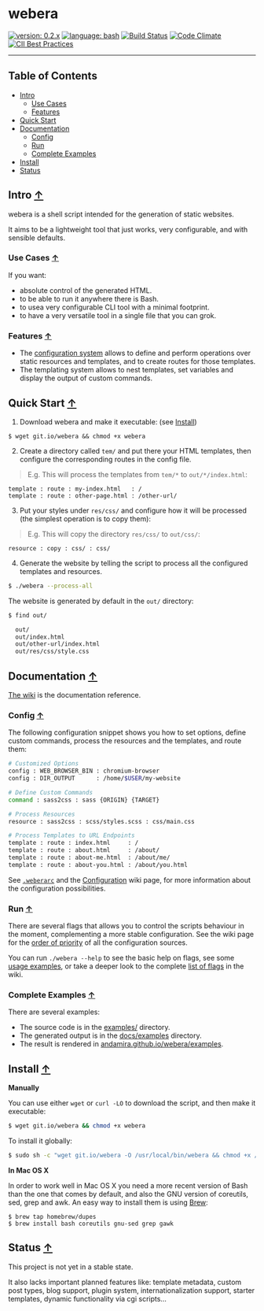# webera

[![version: 0.2.x](https://img.shields.io/badge/version-0.2.x-d8ad4c.svg?style=flat-square)](#status)
[![language: bash](https://img.shields.io/badge/language-bash-447799.svg?style=flat-square)](https://github.com/andamira/webera/wiki/FAQ#why-bash-and-not-other_language--)
[![Build Status](https://img.shields.io/travis/andamira/webera/master.svg)](https://travis-ci.org/andamira/webera)
[![Code Climate](https://img.shields.io/codeclimate/github/andamira/webera.svg)](https://codeclimate.com/github/andamira/webera)
[![CII Best Practices](https://bestpractices.coreinfrastructure.org/projects/%20%20%20%20629/badge)](https://bestpractices.coreinfrastructure.org/projects/629)

---

## Table of Contents

- [Intro](#introduction-)
  - [Use Cases](#use-cases-)
  - [Features](#features-)
- [Quick Start](#quick-start-)
- [Documentation](#documentation-)
  - [Config](#config-)
  - [Run](#run-)
  - [Complete Examples](#complete-examples-)
- [Install](#install-)
- [Status](#status-)



## Intro [↑](#table-of-contents "Back to TOC")

webera is a shell script intended for the generation of static websites.

It aims to be a lightweight tool that just works, very configurable,
and with sensible defaults.


### Use Cases [↑](#table-of-contents "Back to TOC")

If you want:

* absolute control of the generated HTML.
* to be able to run it anywhere there is Bash.
* to usea very configurable CLI tool with a minimal footprint.
* to have a very versatile tool in a single file that you can grok.


### Features [↑](#table-of-contents "Back to TOC")

- The [configuration system](#config-) allows to define and perform operations
  over static resources and templates, and to create routes for those templates.
- The templating system allows to nest templates, set variables
  and display the output of custom commands.



## Quick Start [↑](#table-of-contents "Back to TOC")

1. Download webera and make it executable: (see [Install](#install-))

  ```
  $ wget git.io/webera && chmod +x webera
  ```

2. Create a directory called `tem/` and put there your HTML templates,
then configure the corresponding routes in the config file.

  > E.g. This will process the templates from `tem/*` to `out/*/index.html`:

  ```
  template : route : my-index.html   : /
  template : route : other-page.html : /other-url/
  ```

3. Put your styles under `res/css/` and configure how
it will be processed (the simplest operation is to copy them):

  > E.g. This will copy the directory `res/css/` to `out/css/`:

  ```
  resource : copy : css/ : css/
  ```

4. Generate the website by telling the script
to process all the configured templates and resources.

  ```sh
  $ ./webera --process-all
  ```

  The website is generated by default in the `out/` directory:

  ```sh
  $ find out/

    out/
    out/index.html
    out/other-url/index.html
    out/res/css/style.css
  ```



## Documentation [↑](#table-of-contents "Back to TOC")

[The wiki](https://github.com/andamira/webera/wiki) is the documentation reference.


### Config [↑](#table-of-contents "Back to TOC")

The following configuration snippet shows you how to set options, define custom
commands, process the resources and the templates, and route them:


```sh
# Customized Options
config : WEB_BROWSER_BIN : chromium-browser
config : DIR_OUTPUT      : /home/$USER/my-website

# Define Custom Commands
command : sass2css : sass {ORIGIN} {TARGET}

# Process Resources
resource : sass2css : scss/styles.scss : css/main.css

# Process Templates to URL Endpoints
template : route : index.html     : /
template : route : about.html     : /about/
template : route : about-me.html  : /about/me/
template : route : about-you.html : /about/you.html
```

See [`.weberarc`](https://github.com/andamira/webera/blob/master/.weberarc) and
the [Configuration](https://github.com/andamira/webera/wiki/Configuration) wiki page,
for more information about the configuration possibilities.


### Run [↑](#table-of-contents "Back to TOC")

There are several flags that allows you to control the scripts behaviour in
the moment, complementing a more stable configuration.
See the wiki page for the
[order of priority](https://github.com/andamira/webera/wiki/Configuration#order-of-priority-)
of all the configuration sources.

You can run `./webera --help` to see the basic help on flags, see some
[usage examples](https://github.com/andamira/webera/wiki/Script-Arguments#usage-examples-),
or take a deeper look to the complete
[list of flags](https://github.com/andamira/webera/wiki/Script-Arguments#list-of-flags-)
in the wiki.


### Complete Examples [↑](#table-of-contents "Back to TOC")

There are several examples:

- The source code is in the [examples/](https://github.com/andamira/webera/tree/master/examples) directory.
- The generated output is in the [docs/examples](https://github.com/andamira/webera/tree/master/docs/examples) directory.
- The result is rendered in [andamira.github.io/webera/examples](https://andamira.github.io/webera/examples/).



## Install [↑](#table-of-contents "Back to TOC")

**Manually**

You can use either `wget` or `curl -LO` to download the script,
and then make it executable:

```sh
$ wget git.io/webera && chmod +x webera
```

To install it globally:

```sh
$ sudo sh -c "wget git.io/webera -O /usr/local/bin/webera && chmod +x /usr/local/bin/webera"
```

**In Mac OS X**

In order to work well in Mac OS X you need a more recent version of Bash
than the one that comes by default, and also the GNU version of coreutils,
sed, grep and awk. An easy way to install them is using [Brew](http://brew.sh/):

```
$ brew tap homebrew/dupes
$ brew install bash coreutils gnu-sed grep gawk
```


## Status [↑](#table-of-contents "Back to TOC")

This project is not yet in a stable state.

It also lacks important planned features like: template metadata, custom post
types, blog support, plugin system, internationalization support,
starter templates, dynamic functionality via cgi scripts&hellip;
